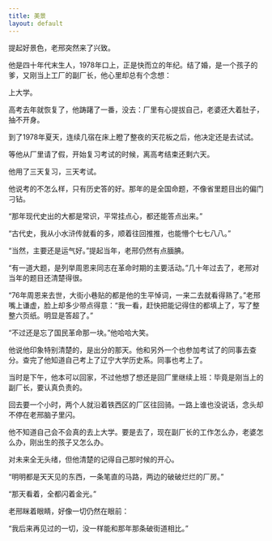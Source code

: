 ```yaml
---
title: 美景
layout: default
---
```


提起好景色，老邢突然来了兴致。

他是四十年代末生人，1978年口上，正是快而立的年纪。结了婚，是一个孩子的爹，又刚当上工厂的副厂长，他心里却总有个念想：

上大学。

高考去年就恢复了，他踌躇了一番，没去：厂里有心提拔自己，老婆还大着肚子，抽不开身。

到了1978年夏天，连续几宿在床上瞪了整夜的天花板之后，他决定还是去试试。

等他从厂里请了假，开始复习考试的时候，离高考结束还剩六天。

他用了三天复习，三天考试。

他说考的不怎么样，只有历史答的好。那年的是全国命题，不像省里题目出的偏门刁钻。

“那年现代史出的大都是常识，平常挂点心，都还能答点出来。”

“古代史，我从小水浒传就看的多，顺着往回推推，也能懵个七七八八。”

“当然，主要还是运气好。”提起当年，老邢仍然有点腼腆。

“有一道大题，是列举周恩来同志在革命时期的主要活动。”几十年过去了，老邢对当年的题目还清楚得很。

“76年周恩来去世，大街小巷贴的都是他的生平悼词，一来二去就看得熟了。”老邢嘴上谦虚，脸上却多少带点得意：“我一看，赶快把能记得住的都填上了，写了整整六页纸。明显是答超了。”

“不过还是忘了国民革命那一块。”他哈哈大笑。


他说他印象特别清楚的，是出分的那天。他和另外一个也参加考试了的同事去查分。查完了他知道自己考上了辽宁大学历史系。同事也考上了。

当时是下午，他本可以回家，不过他想了想还是回厂里继续上班：毕竟是刚当上的副厂长，要认真负责的。

回去要一个小时，两个人就沿着铁西区的厂区往回骑。一路上谁也没说话，念头却不停在老邢脑子里闪。

他不知道自己会不会真的去上大学。要是去了，现在副厂长的工作怎么办，老婆怎么办，刚出生的孩子又怎么办。

对未来全无头绪，但他清楚的记得自己那时候的开心。

“明明都是天天见的东西，一条笔直的马路，两边的破破烂烂的厂房。”

“那天看着，全都闪着金光。”

老邢眯着眼睛，好像一切仍然在眼前：

“我后来再见过的一切，没一样能和那年那条破街道相比。”
